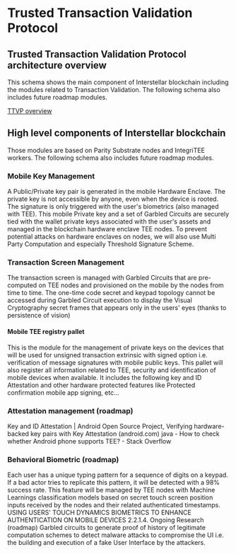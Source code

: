 # Trusted Transaction Validation Protocol


## Trusted Transaction Validation Protocol architecture overview

This schema shows the main component of Interstellar blockchain including the modules related to Transaction Validation.
The following schema also includes future roadmap modules.

[TTVP overview](./TTV_overview_dark.svg)

## High level components of Interstellar blockchain

Those modules are based on Parity Substrate nodes and IntegriTEE workers. The following schema also includes future roadmap modules.

### Mobile Key Management
A Public/Private key pair is generated in the mobile Hardware Enclave. The private key is not accessible by anyone, even when the device is rooted. The signature is only triggered with the user's biometrics (also managed with TEE).
This mobile Private key and a set of Garbled Circuits are securely tied with the wallet private keys associated with the user's assets and managed in the blockchain hardware enclave TEE nodes. To prevent potential attacks on hardware enclaves on nodes, we will also use Multi Party Computation and especially Threshold Signature Scheme.

### Transaction Screen Management
The transaction screen is managed with Garbled Circuits that are pre-computed on TEE nodes and provisioned on the mobile by the nodes from time to time. The one-time code secret and keypad topology cannot be accessed during Garbled Circuit execution to display the Visual Cryptography secret frames that appears only in the users' eyes (thanks to persistence of vision)

 
#### Mobile TEE registry pallet
This is the module for the management of private keys on the devices that will be used for unsigned transaction extrinsic with signed option i.e. verification of message signatures with mobile public keys. This pallet will also register all information related to TEE, security and identification of mobile devices when available. It includes the following  key and ID Attestation and other hardware protected  features like  Protected confirmation mobile app signing, etc...

### Attestation management (roadmap)

Key and ID Attestation  |  Android Open Source Project, 
Verifying hardware-backed key pairs with Key Attestation (android.com)
java - How to check whether Android phone supports TEE? - Stack Overflow
 

### Behavioral Biometric (roadmap)
Each user has a unique typing pattern for a sequence of digits on a keypad. If a bad actor tries to replicate this pattern, it will be detected with a 98% success rate. This feature will be managed by TEE nodes with Machine Learnings classification models based on secret touch screen position inputs received by the nodes and their related authenticated timestamps.
USING USERS' TOUCH DYNAMICS BIOMETRICS TO ENHANCE AUTHENTICATION ON MOBILE DEVICES
2.2.1.4. Ongoing Research (roadmap)
Garbled circuits to generate proof of history of legitimate computation schemes to detect malware attacks to compromise the UI i.e. the building and execution of a fake User Interface by the attackers.